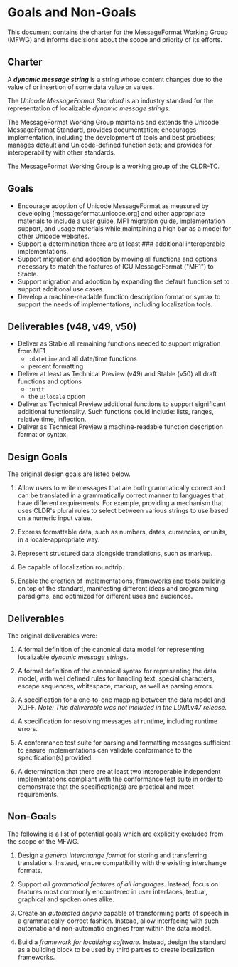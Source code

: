 # Goals and Non-Goals

This document contains the charter for the MessageFormat Working Group (MFWG)
and informs decisions about the scope and priority of its efforts.

## Charter

A **_dynamic message string_** is a string whose content changes due to the value of or insertion
of some data value or values.

The _Unicode MessageFormat Standard_ is an industry standard for the representation
of localizable _dynamic message strings_.

The MessageFormat Working Group maintains and extends the Unicode MessageFormat Standard,
provides documentation;
encourages implementation, including the development of tools and best practices;
manages default and Unicode-defined function sets;
and provides for interoperability with other standards.

The MessageFormat Working Group is a working group of the CLDR-TC.

## Goals

- Encourage adoption of Unicode MessageFormat as measured by developing [messageformat.unicode.org]
  and other appropriate materials to include a user guide, MF1 migration guide,
  implementation support, and usage materials while maintaining a high bar 
  as a model for other Unicode websites.
- Support a determination there are at least ### additional interoperable implementations.
- Support migration and adoption by moving all functions and options necessary to match the features of
  ICU MessageFormat ("MF1") to Stable.
- Support migration and adoption by expanding the default function set to support
  additional use cases.
- Develop a machine-readable function description format or syntax to support the needs of
  implementations, including localization tools.

## Deliverables (v48, v49, v50)

- Deliver as Stable all remaining functions needed to support migration from MF1
  - `:datetime` and all date/time functions
  - percent formatting
- Deliver at least as Technical Preview (v49) and Stable (v50) all draft functions and options
  - `:unit`
  - the `u:locale` option
- Deliver as Technical Preview additional functions to support significant additional functionality.
  Such functions could include: lists, ranges, relative time, inflection.
- Deliver as Technical Preview a machine-readable function description format or syntax.

## Design Goals

The original design goals are listed below.

1. Allow users to write messages that are both grammatically
   correct and can be translated in a grammatically correct manner
   to languages that have different requirements.
   For example, providing a mechanism that uses CLDR's plural rules
   to select between various strings to use based on a numeric input value.

3.  Express formattable data, such as numbers, dates, currencies, or units,
    in a locale-appropriate way.

4.  Represent structured data alongside translations, such as markup.

5.  Be capable of localization roundtrip.

6.  Enable the creation of implementations, frameworks and tools building on
    top of the standard, manifesting different ideas and programming paradigms,
    and optimized for different uses and audiences.

## Deliverables

The original deliverables were:

1.  A formal definition of the canonical data model for representing
    localizable _dynamic message strings_.

2.  A formal definition of the canonical syntax for representing the data
    model, with well defined rules for handling text, special characters,
    escape sequences, whitespace, markup, as well as parsing errors.

3.  A specification for a one-to-one mapping between the data model and XLIFF.
    _Note: This deliverable was not included in the LDMLv47 release._ 

4.  A specification for resolving messages at runtime, including
    runtime errors.

5.  A conformance test suite for parsing and formatting messages sufficient to
    ensure implementations can validate conformance to the specification(s) provided.

6.  A determination that there are at least two interoperable independent implementations
    compliant with the conformance test suite in order to demonstrate that the
    specification(s) are practical and meet requirements.

## Non-Goals

The following is a list of potential goals which are explicitly excluded from
the scope of the MFWG.

1.  Design a _general interchange format_ for storing and transferring
    translations. Instead, ensure compatibility with the existing interchange
    formats.

2.  Support _all grammatical features of all languages_. Instead, focus on
    features most commonly encountered in user interfaces, textual, graphical
    and spoken ones alike.

3.  Create an _automated engine_ capable of transforming parts of speech in
    a grammatically-correct fashion. Instead, allow interfacing with such
    automatic and non-automatic engines from within the data model.

4.  Build a _framework for localizing software_. Instead, design the standard
    as a building block to be used by third parties to create localization
    frameworks.
